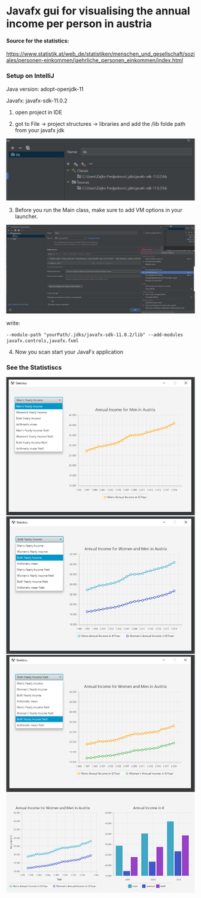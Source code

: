 # Javafx gui for visualising the annual income per person in austria

#### Source for the statistics: 
https://www.statistik.at/web_de/statistiken/menschen_und_gesellschaft/soziales/personen-einkommen/jaehrliche_personen_einkommen/index.html


### Setup on IntelliJ

Java version: adopt-openjdk-11

Javafx: javafx-sdk-11.0.2

1. open project in IDE 

2. got to File -> project structures -> libraries and add the /lib folde path from your javafx jdk

![setup libraries](images/setup1.PNG)

3. Before you run the Main class, make sure to add VM options in your launcher.

![setup vm](images/setup2.PNG)

write:

    --module-path "yourPath/.jdks/javafx-sdk-11.0.2/lib" --add-modules javafx.controls,javafx.fxml

4. Now you scan start your JavaFx application

### See the Statistiscs

![Annual Income for Men in Austria](images/MenStats.PNG)
![Annual Income for Men and Women in Austria](images/BothStats.PNG)
![Annual Income for Men in Austria in Nett](images/BothNett.PNG)
![Annual Income](images/barGraph.PNG)
